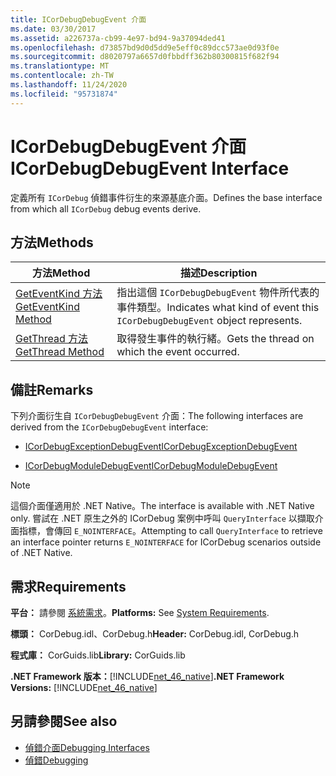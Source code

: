 ```yaml
---
title: ICorDebugDebugEvent 介面
ms.date: 03/30/2017
ms.assetid: a226737a-cb99-4e97-bd94-9a37094ded41
ms.openlocfilehash: d73857bd9d0d5dd9e5eff0c89dcc573ae0d93f0e
ms.sourcegitcommit: d8020797a6657d0fbbdff362b80300815f682f94
ms.translationtype: MT
ms.contentlocale: zh-TW
ms.lasthandoff: 11/24/2020
ms.locfileid: "95731874"
---
```

# <a name="icordebugdebugevent-interface"></a><span data-ttu-id="3bdf8-102">ICorDebugDebugEvent 介面</span><span class="sxs-lookup"><span data-stu-id="3bdf8-102">ICorDebugDebugEvent Interface</span></span>

<span data-ttu-id="3bdf8-103">定義所有 `ICorDebug` 偵錯事件衍生的來源基底介面。</span><span class="sxs-lookup"><span data-stu-id="3bdf8-103">Defines the base interface from which all `ICorDebug` debug events derive.</span></span>  
  
## <a name="methods"></a><span data-ttu-id="3bdf8-104">方法</span><span class="sxs-lookup"><span data-stu-id="3bdf8-104">Methods</span></span>  
  
|<span data-ttu-id="3bdf8-105">方法</span><span class="sxs-lookup"><span data-stu-id="3bdf8-105">Method</span></span>|<span data-ttu-id="3bdf8-106">描述</span><span class="sxs-lookup"><span data-stu-id="3bdf8-106">Description</span></span>|  
|------------|-----------------|  
|[<span data-ttu-id="3bdf8-107">GetEventKind 方法</span><span class="sxs-lookup"><span data-stu-id="3bdf8-107">GetEventKind Method</span></span>](icordebugdebugevent-geteventkind-method.md)|<span data-ttu-id="3bdf8-108">指出這個 `ICorDebugDebugEvent` 物件所代表的事件類型。</span><span class="sxs-lookup"><span data-stu-id="3bdf8-108">Indicates what kind of event this `ICorDebugDebugEvent` object represents.</span></span>|  
|[<span data-ttu-id="3bdf8-109">GetThread 方法</span><span class="sxs-lookup"><span data-stu-id="3bdf8-109">GetThread Method</span></span>](icordebugdebugevent-getthread-method.md)|<span data-ttu-id="3bdf8-110">取得發生事件的執行緒。</span><span class="sxs-lookup"><span data-stu-id="3bdf8-110">Gets the thread on which the event occurred.</span></span>|  
  
## <a name="remarks"></a><span data-ttu-id="3bdf8-111">備註</span><span class="sxs-lookup"><span data-stu-id="3bdf8-111">Remarks</span></span>  

 <span data-ttu-id="3bdf8-112">下列介面衍生自 `ICorDebugDebugEvent` 介面：</span><span class="sxs-lookup"><span data-stu-id="3bdf8-112">The following interfaces are derived from the `ICorDebugDebugEvent` interface:</span></span>  
  
- [<span data-ttu-id="3bdf8-113">ICorDebugExceptionDebugEvent</span><span class="sxs-lookup"><span data-stu-id="3bdf8-113">ICorDebugExceptionDebugEvent</span></span>](icordebugexceptiondebugevent-interface.md)  
  
- [<span data-ttu-id="3bdf8-114">ICorDebugModuleDebugEvent</span><span class="sxs-lookup"><span data-stu-id="3bdf8-114">ICorDebugModuleDebugEvent</span></span>](icordebugmoduledebugevent-interface.md)  
  
> [!NOTE]
> <span data-ttu-id="3bdf8-115">這個介面僅適用於 .NET Native。</span><span class="sxs-lookup"><span data-stu-id="3bdf8-115">The interface is available with .NET Native only.</span></span> <span data-ttu-id="3bdf8-116">嘗試在 .NET 原生之外的 ICorDebug 案例中呼叫 `QueryInterface` 以擷取介面指標，會傳回 `E_NOINTERFACE`。</span><span class="sxs-lookup"><span data-stu-id="3bdf8-116">Attempting to call `QueryInterface` to retrieve an interface pointer returns `E_NOINTERFACE` for ICorDebug scenarios outside of .NET Native.</span></span>  
  
## <a name="requirements"></a><span data-ttu-id="3bdf8-117">需求</span><span class="sxs-lookup"><span data-stu-id="3bdf8-117">Requirements</span></span>  

 <span data-ttu-id="3bdf8-118">**平台：** 請參閱 [系統需求](../../get-started/system-requirements.md)。</span><span class="sxs-lookup"><span data-stu-id="3bdf8-118">**Platforms:** See [System Requirements](../../get-started/system-requirements.md).</span></span>  
  
 <span data-ttu-id="3bdf8-119">**標頭：** CorDebug.idl、CorDebug.h</span><span class="sxs-lookup"><span data-stu-id="3bdf8-119">**Header:** CorDebug.idl, CorDebug.h</span></span>  
  
 <span data-ttu-id="3bdf8-120">**程式庫：** CorGuids.lib</span><span class="sxs-lookup"><span data-stu-id="3bdf8-120">**Library:** CorGuids.lib</span></span>  
  
 <span data-ttu-id="3bdf8-121">**.NET Framework 版本：**[!INCLUDE[net_46_native](../../../../includes/net-46-native-md.md)]</span><span class="sxs-lookup"><span data-stu-id="3bdf8-121">**.NET Framework Versions:** [!INCLUDE[net_46_native](../../../../includes/net-46-native-md.md)]</span></span>  
  
## <a name="see-also"></a><span data-ttu-id="3bdf8-122">另請參閱</span><span class="sxs-lookup"><span data-stu-id="3bdf8-122">See also</span></span>

- [<span data-ttu-id="3bdf8-123">偵錯介面</span><span class="sxs-lookup"><span data-stu-id="3bdf8-123">Debugging Interfaces</span></span>](debugging-interfaces.md)
- [<span data-ttu-id="3bdf8-124">偵錯</span><span class="sxs-lookup"><span data-stu-id="3bdf8-124">Debugging</span></span>](index.md)

